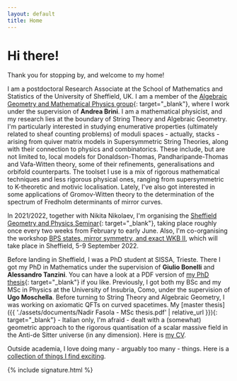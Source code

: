 ```yaml
---
layout: default
title: Home
---
```


# Hi there!

Thank you for stopping by, and welcome to my home!

I am a postdoctoral Research Associate at the School of Mathematics and Statistics of the University of Sheffield, UK. I am a member of the [Algebraic Geometry and Mathematical Physics group](http://alg-geom.group.shef.ac.uk/){: target="\_blank"}, where I work under the supervision of **Andrea Brini**. I am a mathematical physicist, and my research lies at the boundary of String Theory and Algebraic Geometry. I'm particularly interested in studying enumerative properties (ultimately related to sheaf counting problems) of moduli spaces - actually, stacks - arising from quiver matrix models in Supersymmetric String Theories, along with their connection to physics and combinatorics. These include, but are not limited to, local models for Donaldson-Thomas, Pandharipande-Thomas and Vafa-Witten theory, some of their refinements, generalisations and orbifold counterparts. The toolset I use is a mix of rigorous mathematical techniques and less rigorous physical ones, ranging from supersymmetric to K-theoretic and motivic localisation. Lately, I've also got interested in some applications of Gromov-Witten theory to the determination of the spectrum of Fredholm determinants of mirror curves.

In 2021/2022, together with Nikita Nikolaev, I'm organising the [Sheffield Geometry and Physics Seminar](http://alg-geom.group.shef.ac.uk/seminars/SGaPS/){: target="\_blank"}, taking place roughly once every two weeks from February to early June. Also, I'm co-organising the workshop [BPS states, mirror symmetry, and exact WKB II](http://alg-geom.group.shef.ac.uk/bps2022/), which will take place in Sheffield, 5-9 September 2022.

Before landing in Sheffield, I was a PhD student at SISSA, Trieste. There I got my PhD in Mathematics under the supervision of **Giulio Bonelli** and **Alessandro Tanzini**. You can have a look at a PDF version of [my PhD thesis](https://iris.sissa.it/retrieve/handle/20.500.11767/116289/129656/PhD%20Thesis%20-%20Nadir%20Fasola.pdf){: target="\_blank"} if you like. Previously, I got both my BSc and my MSc in Physics at the University of Insubria, Como, under the supervision of **Ugo Moschella**. Before turning to String Theory and Algebraic Geometry, I was working on axiomatic QFTs on curved spacetimes. My [master thesis]({{ './assets/documents/Nadir Fasola - MSc thesis.pdf' | relative_url }}){: target="\_blank"} - Italian only, I'm afraid - dealt with a (somewhat) geometric approach to the rigorous quantisation of a scalar massive field in the Anti-de Sitter universe (in any dimension). Here is [my CV](./cv).

Outside academia, I love doing many - arguably too many - things. Here is a [collection of things I find exciting](./alter-ego/).

{% include signature.html %}
